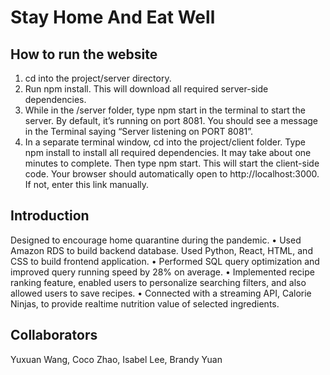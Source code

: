 # Stay Home And Eat Well
## How to run the website
1. cd into the project/server directory.
2. Run npm install. This will download all required server-side dependencies.
3. While in the /server folder, type npm start in the terminal to start the server. 
By default, it’s running on port 8081. You should see a message in the Terminal saying “Server listening on PORT 8081”. 
4. In a separate terminal window, cd into the project/client folder. Type npm install to install all required dependencies. It may take about one minutes to complete. Then type npm start. This will start the client-side code. 
Your browser should automatically open to http://localhost:3000. If not, enter this link manually.

## Introduction
Designed to encourage home quarantine during the pandemic.
• Used Amazon RDS to build backend database. Used Python, React, HTML, and CSS to build frontend application.
• Performed SQL query optimization and improved query running speed by 28% on average.
• Implemented recipe ranking feature, enabled users to personalize searching filters, and also allowed users to save recipes. 
• Connected with a streaming API, Calorie Ninjas, to provide realtime nutrition value of selected ingredients.

## Collaborators

Yuxuan Wang, Coco Zhao, Isabel Lee, Brandy Yuan

